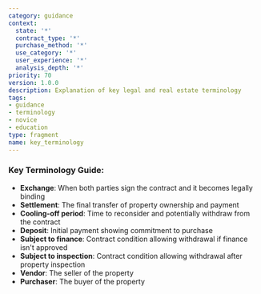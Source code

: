 ```yaml
---
category: guidance
context:
  state: '*'
  contract_type: '*'
  purchase_method: '*'
  use_category: '*'
  user_experience: '*'
  analysis_depth: '*'
priority: 70
version: 1.0.0
description: Explanation of key legal and real estate terminology
tags:
- guidance
- terminology
- novice
- education
type: fragment
name: key_terminology
---
```


### Key Terminology Guide:
- **Exchange**: When both parties sign the contract and it becomes legally binding
- **Settlement**: The final transfer of property ownership and payment
- **Cooling-off period**: Time to reconsider and potentially withdraw from the contract
- **Deposit**: Initial payment showing commitment to purchase
- **Subject to finance**: Contract condition allowing withdrawal if finance isn't approved
- **Subject to inspection**: Contract condition allowing withdrawal after property inspection
- **Vendor**: The seller of the property
- **Purchaser**: The buyer of the property
